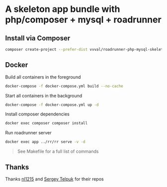 # A skeleton app bundle with php/composer + mysql + roadrunner

## Install via Composer
```bash
composer create-project --prefer-dist vvval/roadrunner-php-mysql-skeleton your_app
```

## Docker
Build all containers in the foreground
```bash
docker-compose -f docker-compose.yml build --no-cache
```

Start all containers in the background
```bash
docker-compose -f docker-compose.yml up -d
```

Install composer dependencies
```bash
docker exec composer composer install
```

Run roadrunner server
```bash
docker exec app ../rr/rr serve -v -d
```

> See Makefile for a full list of commands

## Thanks
Thanks [nl1215](https://github.com/nl1215/roadrunner-docker-skeleton) and [Sergey Telpuk](https://github.com/sergey-telpuk/roadrunner-docker-skeleton) for their repos